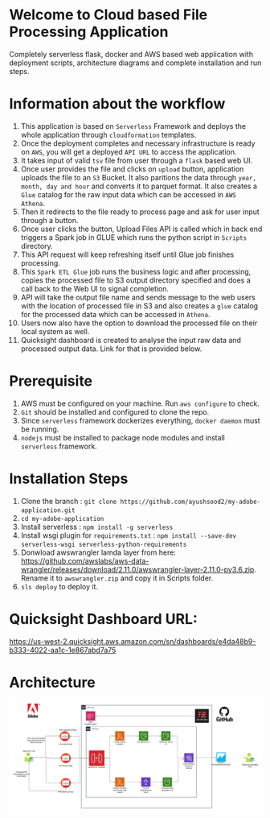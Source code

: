 # Welcome to Cloud based File Processing Application 

Completely serverless flask, docker and AWS based web application with deployment scripts, architecture diagrams and complete installation and run steps.

# Information about the workflow

1. This application is based on `Serverless` Framework and deploys the whole application through `cloudformation` templates.
2. Once the deployment completes and necessary infrastructure is ready on `AWS`, you will get a deployed  `API URL` to access the application.
3. It takes input of valid `tsv` file from user through a `flask` based web UI.
4. Once user provides the file and clicks on `upload` button, application uploads the file to an `S3` Bucket. It also paritions the data through `year, month, day and hour` and converts it to parquet format. It also creates a `Glue` catalog for the raw input data which can be accessed in `AWS Athena`.
5. Then it redirects to the file ready to process page and ask for user input through a button.
6. Once user clicks the button, Upload Files API is called which in back end triggers a Spark job in GLUE which runs the python script in `Scripts` directory.
7. This API request will keep refreshing itself until Glue job finishes processing.
8. This `Spark ETL Glue` job runs the business logic and after processing, copies the processed file to S3 output directory specified and does a call back to the Web UI to signal completion.
9. API will take the output file name and sends message to the web users with the location of processed file in S3 and also creates a `glue` catalog for the processed data which can be accessed in `Athena`.
9. Users now also have the option to download the processed file on their local system as well.
10. Quicksight dashboard is created to analyse the input raw data and processed output data. Link for that is provided below.



# Prerequisite
1. AWS must be configured on your machine. Run `aws configure` to check.
2. `Git` should be installed and configured to clone the repo.
3. Since `serverless` framework dockerizes everything, `docker daemon` must be running. 
4. `nodejs` must be installed to package node modules and install `serverless` framework.

# Installation Steps

1. Clone the branch : `git clone https://github.com/ayushsood2/my-adobe-application.git`
2. `cd my-adobe-application`
2. Install serverless : `npm install -g serverless`
3. Install wsgi plugin for `requirements.txt` : `npm install --save-dev serverless-wsgi serverless-python-requirements `
4. Donwload awswrangler lamda layer  from here:  https://github.com/awslabs/aws-data-wrangler/releases/download/2.11.0/awswrangler-layer-2.11.0-py3.6.zip. Rename it to `awswrangler.zip` and copy it in Scripts folder.
5. `sls deploy` to deploy it.
# Quicksight Dashboard URL:

https://us-west-2.quicksight.aws.amazon.com/sn/dashboards/e4da48b9-b333-4022-aa1c-1e867abd7a75


# Architecture

![Image](https://github.com/ayushsood2/my-adobe-application/blob/main/Adobe%20Challenge%20Architecture.jpeg)

